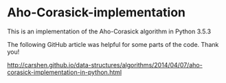 # Aho-Corasick-implementation

This is an implementation of the Aho-Corasick algorithm in Python 3.5.3

The following GitHub article was helpful for some parts of the code. Thank you!

http://carshen.github.io/data-structures/algorithms/2014/04/07/aho-corasick-implementation-in-python.html
